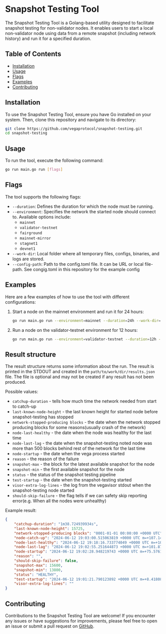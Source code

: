 # Snapshot Testing Tool

The Snapshot Testing Tool is a Golang-based utility designed to facilitate snapshot testing for non-validator nodes. It enables users to start a local non-validator node using data from a remote snapshot (including network history) and run it for a specified duration.

## Table of Contents

- [Installation](#installation)
- [Usage](#usage)
- [Flags](#flags)
- [Examples](#examples)
- [Contributing](#contributing)

## Installation

To use the Snapshot Testing Tool, ensure you have Go installed on your system. Then, clone this repository and navigate to its directory:

```bash
git clone https://github.com/vegaprotocol/snapshot-testing.git
cd snapshot-testing
```

## Usage

To run the tool, execute the following command:

```bash
go run main.go run [flags]
```

## Flags

The tool supports the following flags:

- `--duration`: Defines the duration for which the node must be running.
- `--environment`: Specifies the network the started node should connect to. Available options include:
  - `mainnet`
  - `validator-testnet`
  - `fairground`
  - `mainnet-mirror`
  - `stagnet1`
  - `devnet1`
- `--work-dir`: Local folder where all temporary files, configs, binaries, and logs are stored.
- `--config-path`: Path to the config.toml file. It can be URL or local file-path. See congig.toml in this repository for the example config

## Examples

Here are a few examples of how to use the tool with different configurations:

1. Start a node on the mainnet environment and run it for 24 hours:
   ```bash
   go run main.go run --environment=mainnet --duration=24h --work-dir=/path/to/work/dir
   ```

2. Run a node on the validator-testnet environment for 12 hours:
   ```bash
   go run main.go run --environment=validator-testnet --duration=12h --work-dir=/path/to/work/dir
   ```

## Result structure

The result structure returns some information about the run. The result is printed in the STDOUT and created in the `path/to/work/dir/results.json` file. The file is optional and may not be created if any result has not been produced.

Possible values:

- `catchup-duration` - tells how much time the network needed from start to catch-up
- `last-known-node-height` - the last known height for started node before snapshot-testing has stopped
- `network-stopped-producing blocks` - the date when the network stopped producing blocks for some reasons(usually crash of the network)
- `node-last-healthy` - the date when the node was healthy for the last time
- `node-last-lag` - the date when the snapshot-testing noted node was more than 500 blocks behind rest of the network for the last time
- `node-startup` - the date when the vega process started
- `reason` - the reason of the failure
- `snapshot-max` - the block for the latest available snapshot for the node
- `snapshot-min` - the first available snapshot for the node
- `status` - the status of the snapshot testing pipeline
- `test-startup` - the date when the snapshot-testing started
- `visor-extra-log-lines` - the log from the vegavisor stdout when the snapshot-testing node started
- `should-skip-failure` - the flag tells if we can safety skip reporting error(e.g. When all the nodes were unhealthy)

Example result:

```json
{
    "catchup-duration": "1m38.724939934s",
    "last-known-node-height": 15725,
    "network-stopped-producing blocks": "0001-01-01 00:00:00 +0000 UTC",
    "node-catch-up": "2024-06-12 19:03:00.515063819 +0000 UTC m=+107.143023398",
    "node-last-healthy": "2024-06-12 19:18:16.733774049 +0000 UTC m=+1023.361733653",
    "node-last-lag": "2024-06-12 19:02:55.251644873 +0000 UTC m=+101.879604442",
    "node-startup": "2024-06-12 19:02:28.948219743 +0000 UTC m=+75.576179386",
    "reason": "",
    "should-skip-failure": false,
    "snapshot-max": 15600,
    "snapshot-min": 13800,
    "status": "HEALTHY",
    "test-startup": "2024-06-12 19:01:21.790123892 +0000 UTC m=+8.418083464",
    "visor-extra-log-lines": ""
}
```

## Contributing

Contributions to the Snapshot Testing Tool are welcome! If you encounter any issues or have suggestions for improvements, please feel free to open an issue or submit a pull request on [GitHub](https://github.com/vegaprotocol/snapshot-testing/).
